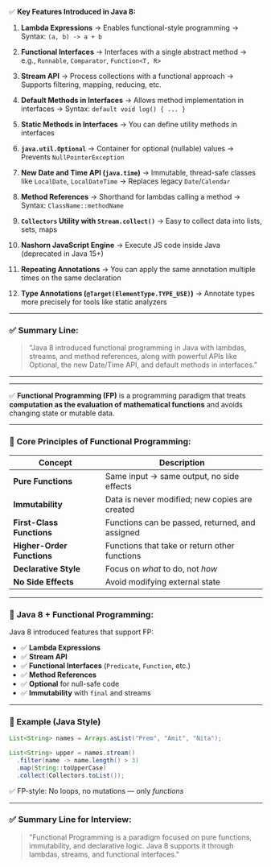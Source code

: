 ✅ **Key Features Introduced in Java 8:**

1. **Lambda Expressions**
   → Enables functional-style programming
   → Syntax: `(a, b) -> a + b`

2. **Functional Interfaces**
   → Interfaces with a single abstract method
   → e.g., `Runnable`, `Comparator`, `Function<T, R>`

3. **Stream API**
   → Process collections with a functional approach
   → Supports filtering, mapping, reducing, etc.

4. **Default Methods in Interfaces**
   → Allows method implementation in interfaces
   → Syntax: `default void log() { ... }`

5. **Static Methods in Interfaces**
   → You can define utility methods in interfaces

6. **`java.util.Optional`**
   → Container for optional (nullable) values
   → Prevents `NullPointerException`

7. **New Date and Time API (`java.time`)**
   → Immutable, thread-safe classes like `LocalDate`, `LocalDateTime`
   → Replaces legacy `Date`/`Calendar`

8. **Method References**
   → Shorthand for lambdas calling a method
   → Syntax: `ClassName::methodName`

9. **`Collectors` Utility with `Stream.collect()`**
   → Easy to collect data into lists, sets, maps

10. **Nashorn JavaScript Engine**
    → Execute JS code inside Java (deprecated in Java 15+)

11. **Repeating Annotations**
    → You can apply the same annotation multiple times on the same declaration

12. **Type Annotations (`@Target(ElementType.TYPE_USE)`)**
    → Annotate types more precisely for tools like static analyzers

---

### ✅ Summary Line:

> "Java 8 introduced functional programming in Java with lambdas, streams, and method references, along with powerful APIs like Optional, the new Date/Time API, and default methods in interfaces."


---
---

✅ **Functional Programming (FP)** is a programming paradigm that treats **computation as the evaluation of mathematical functions** and avoids changing state or mutable data.

---

### 🔹 **Core Principles of Functional Programming:**

| Concept                    | Description                                     |
| -------------------------- | ----------------------------------------------- |
| **Pure Functions**         | Same input → same output, no side effects       |
| **Immutability**           | Data is never modified; new copies are created  |
| **First-Class Functions**  | Functions can be passed, returned, and assigned |
| **Higher-Order Functions** | Functions that take or return other functions   |
| **Declarative Style**      | Focus on *what* to do, not *how*                |
| **No Side Effects**        | Avoid modifying external state                  |

---

### 🔹 **Java 8 + Functional Programming:**

Java 8 introduced features that support FP:

* ✅ **Lambda Expressions**
* ✅ **Stream API**
* ✅ **Functional Interfaces** (`Predicate`, `Function`, etc.)
* ✅ **Method References**
* ✅ **Optional** for null-safe code
* ✅ **Immutability** with `final` and streams

---

### 🔹 Example (Java Style)

```java
List<String> names = Arrays.asList("Prem", "Amit", "Nita");

List<String> upper = names.stream()
  .filter(name -> name.length() > 3)
  .map(String::toUpperCase)
  .collect(Collectors.toList());
```

✅ FP-style: No loops, no mutations — only *functions*

---

### ✅ Summary Line for Interview:

> "Functional Programming is a paradigm focused on pure functions, immutability, and declarative logic. Java 8 supports it through lambdas, streams, and functional interfaces."
> 
